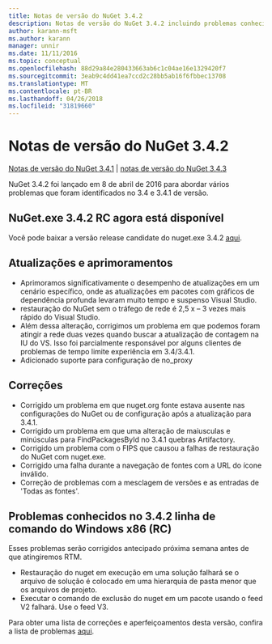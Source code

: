 ```yaml
---
title: Notas de versão do NuGet 3.4.2
description: Notas de versão do NuGet 3.4.2 incluindo problemas conhecidos, correções de bug, recursos adicionados e DCRs.
author: karann-msft
ms.author: karann
manager: unnir
ms.date: 11/11/2016
ms.topic: conceptual
ms.openlocfilehash: 88d29a84e280433663ab6c1c04ae16e1329420f7
ms.sourcegitcommit: 3eab9c4dd41ea7ccd2c28bb5ab16f6fbbec13708
ms.translationtype: MT
ms.contentlocale: pt-BR
ms.lasthandoff: 04/26/2018
ms.locfileid: "31819660"
---
```

# <a name="nuget-342-release-notes"></a>Notas de versão do NuGet 3.4.2

[Notas de versão do NuGet 3.4.1](../release-notes/nuget-3.4.1.md) | [notas de versão do NuGet 3.4.3](../release-notes/nuget-3.4.3.md)

NuGet 3.4.2 foi lançado em 8 de abril de 2016 para abordar vários problemas que foram identificados no 3.4 e 3.4.1 de versão.

## <a name="nugetexe-342-rc-is-now-available"></a>NuGet.exe 3.4.2 RC agora está disponível

Você pode baixar a versão release candidate do nuget.exe 3.4.2 [aqui](https://dist.nuget.org/index.html).

## <a name="updates-and-improvements"></a>Atualizações e aprimoramentos

* Aprimoramos significativamente o desempenho de atualizações em um cenário específico, onde as atualizações em pacotes com gráficos de dependência profunda levaram muito tempo e suspenso Visual Studio.
* restauração do NuGet sem o tráfego de rede é 2,5 x – 3 vezes mais rápido do Visual Studio.
* Além dessa alteração, corrigimos um problema em que podemos foram atingir a rede duas vezes quando buscar a atualização de contagem na IU do VS. Isso foi parcialmente responsável por alguns clientes de problemas de tempo limite experiência em 3.4/3.4.1.
* Adicionado suporte para configuração de no_proxy

## <a name="fixes"></a>Correções

* Corrigido um problema em que nuget.org fonte estava ausente nas configurações do NuGet ou de configuração após a atualização para 3.4.1.
* Corrigido um problema em que uma alteração de maiusculas e minúsculas para FindPackagesById no 3.4.1 quebras Artifactory.
* Corrigido um problema com o FIPS que causou a falhas de restauração do NuGet com nuget.exe.
* Corrigido uma falha durante a navegação de fontes com a URL do ícone inválido.
* Correção de problemas com a mesclagem de versões e as entradas de 'Todas as fontes'.

## <a name="known-issues-in-342-windows-x86-commandline-rc"></a>Problemas conhecidos no 3.4.2 linha de comando do Windows x86 (RC)

Esses problemas serão corrigidos antecipado próxima semana antes de que atingiremos RTM.

*  Restauração do nuget em execução em uma solução falhará se o arquivo de solução é colocado em uma hierarquia de pasta menor que os arquivos de projeto.
*  Executar o comando de exclusão do nuget em um pacote usando o feed V2 falhará. Use o feed V3.


Para obter uma lista de correções e aperfeiçoamentos desta versão, confira a lista de problemas [aqui](https://github.com/NuGet/Home/issues?utf8=%E2%9C%93&q=is%3Aissue+milestone%3A3.4.2++is%3Aclosed+).